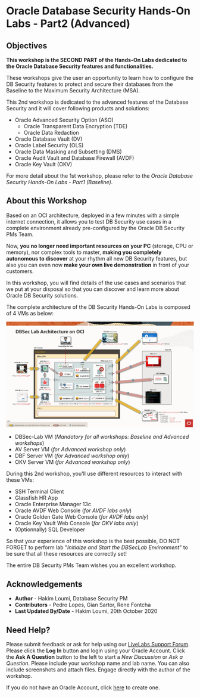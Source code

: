 # Oracle Database Security Hands-On Labs - Part2 (Advanced)

## Objectives
**This workshop is the SECOND PART of the Hands-On Labs dedicated to the Oracle Database Security features and functionalities.**

These workshops give the user an opportunity to learn how to configure the DB Security features to protect and secure their databases from the Baseline to the Maximum Security Architecture (MSA).

This 2nd workshop is dedicated to the advanced features of the Database Security and it will cover following products and solutions:
- Oracle Advanced Security Option (ASO)
   - Oracle Transparent Data Encryption (TDE)
   - Oracle Data Redaction
- Oracle Database Vault (DV)
- Oracle Label Security (OLS)
- Oracle Data Masking and Subsetting (DMS)
- Oracle Audit Vault and Database Firewall (AVDF)
- Oracle Key Vault (OKV)

For more detail about the 1st workshop, please refer to the *Oracle Database Security Hands-On Labs - Part1 (Baseline)*.

## About this Workshop
Based on an OCI architecture, deployed in a few minutes with a simple internet connection, it allows you to test DB Security use cases in a complete environment already pre-configured by the Oracle DB Security PMs Team.

Now, **you no longer need important resources on your PC** (storage, CPU or memory), nor complex tools to master, **making you completely autonomous to discover** at your rhythm all new DB Security features, but also you can even now **make your own live demonstration** in front of your customers.

In this workshop, you will find details of the use cases and scenarios that we put at your disposal so that you can discover and learn more about Oracle DB Security solutions.

The complete architecture of the DB Security Hands-On Labs is composed of 4 VMs as below:

   ![](./images/dbseclab-v3-archi.png)

- DBSec-Lab VM (*Mandatory for all workshops: Baseline and Advanced workshops*)
- AV Server VM (*for Advanced workshop only*)
- DBF Server VM (*for Advanced workshop only*)
- OKV Server VM (*for Advanced workshop only*)

During this 2nd workshop, you'll use different resources to interact with these VMs:
- SSH Terminal Client
- Glassfish HR App
- Oracle Enterprise Manager 13c
- Oracle AVDF Web Console (*for AVDF labs only*)
- Oracle Golden Gate Web Console (*for AVDF labs only*)
- Oracle Key Vault Web Console (*for OKV labs only*)
- (Optionnally) SQL Developer

So that your experience of this workshop is the best possible, DO NOT FORGET to perform lab "*Initialze and Start the DBSecLab Environment*" to be sure that all these resources are correctly set!

The entire DB Security PMs Team wishes you an excellent workshop.

## Acknowledgements
- **Author** - Hakim Loumi, Database Security PM
- **Contributors** - Pedro Lopes, Gian Sartor, Rene Fontcha
- **Last Updated By/Date** - Hakim Loumi, 20th October 2020

## Need Help?
Please submit feedback or ask for help using our [LiveLabs Support Forum](https://community.oracle.com/tech/developers/categories/livelabsdiscussions). Please click the **Log In** button and login using your Oracle Account. Click the **Ask A Question** button to the left to start a *New Discussion* or *Ask a Question*.  Please include your workshop name and lab name.  You can also include screenshots and attach files.  Engage directly with the author of the workshop.

If you do not have an Oracle Account, click [here](https://profile.oracle.com/myprofile/account/create-account.jspx) to create one.